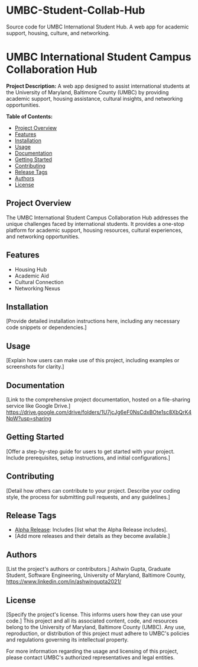 # UMBC-Student-Collab-Hub
Source code for UMBC International Student Hub. A web app for academic support, housing, culture, and networking.

# UMBC International Student Campus Collaboration Hub

**Project Description:**
A web app designed to assist international students at the University of Maryland, Baltimore County (UMBC) by providing academic support, housing assistance, cultural insights, and networking opportunities.

**Table of Contents:**
- [Project Overview](#project-overview)
- [Features](#features)
- [Installation](#installation)
- [Usage](#usage)
- [Documentation](#documentation)
- [Getting Started](#getting-started)
- [Contributing](#contributing)
- [Release Tags](#release-tags)
- [Authors](#authors)
- [License](#license)

## Project Overview
The UMBC International Student Campus Collaboration Hub addresses the unique challenges faced by international students. It provides a one-stop platform for academic support, housing resources, cultural experiences, and networking opportunities.

## Features
- Housing Hub
- Academic Aid
- Cultural Connection
- Networking Nexus

## Installation
[Provide detailed installation instructions here, including any necessary code snippets or dependencies.]

## Usage
[Explain how users can make use of this project, including examples or screenshots for clarity.]

## Documentation
[Link to the comprehensive project documentation, hosted on a file-sharing service like Google Drive.]
https://drive.google.com/drive/folders/1U7jcJg6eF0NsCdxBOte1sc8XbQrK4NpW?usp=sharing

## Getting Started
[Offer a step-by-step guide for users to get started with your project. Include prerequisites, setup instructions, and initial configurations.]

## Contributing
[Detail how others can contribute to your project. Describe your coding style, the process for submitting pull requests, and any guidelines.]

## Release Tags
- [Alpha Release](https://github.com/zi78494umbcedu/UMBC-Student-Collab-Hub/releases/tag/alpha): Includes [list what the Alpha Release includes].
- [Add more releases and their details as they become available.]

## Authors
[List the project's authors or contributors.]
Ashwin Gupta, Graduate Student, Software Engineering, University of Maryland, Baltimore County, 
https://www.linkedin.com/in/ashwingupta2021/

## License
[Specify the project's license. This informs users how they can use your code.]
This project and all its associated content, code, and resources belong to the University of Maryland, Baltimore County (UMBC). Any use, reproduction, or distribution of this project must adhere to UMBC's policies and regulations governing its intellectual property.

For more information regarding the usage and licensing of this project, please contact UMBC's authorized representatives and legal entities.


